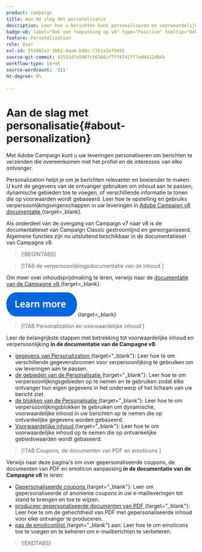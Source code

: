 ```yaml
---
product: campaign
title: Aan de slag met personalisatie
description: Leer hoe u berichten kunt personaliseren en voorwaardelijke inhoud kunt gebruiken in Campagne
badge-v8: label="Ook van toepassing op v8" type="Positive" tooltip="Ook van toepassing op campagne v8"
feature: Personalization
role: User
exl-id: 555082a2-1b62-4aa4-b80c-77b1a1ef9491
source-git-commit: 435314fa5907c16166cf7ff6741ff7ad0412d04b
workflow-type: tm+mt
source-wordcount: '311'
ht-degree: 0%

---
```


# Aan de slag met personalisatie{#about-personalization}

Met Adobe Campaign kunt u uw leveringen personaliseren om berichten te verzenden die overeenkomen met het profiel en de interesses van elke ontvanger.

Personalization helpt je om je berichten relevanter en boeiender te maken. U kunt de gegevens van de ontvanger gebruiken om inhoud aan te passen, dynamische gebieden toe te voegen, of verschillende informatie te tonen die op voorwaarden wordt gebaseerd. Leer hoe te opstelling en gebruiks verpersoonlijkingseigenschappen in uw leveringen in [&#x200B; Adobe Campaign v8 documentatie &#x200B;](https://experienceleague.adobe.com/docs/campaign/campaign-v8/send/personalize/personalize.html?lang=nl-NL){target=_blank}.

Als onderdeel van de overgang van Campaign v7 naar v8 is de documentatieset van Campaign Classic gestroomlijnd en gereorganiseerd. Algemene functies zijn nu uitsluitend beschikbaar in de documentatieset van Campagne v8.

>[!BEGINTABS]

>[!TAB  de verpersoonlijkingsdocumentatie van de Inhoud ]

Om meer over inhoudsprijdmaking te leren, verwijs naar de [&#x200B; documentatie van de Campagne v8 &#x200B;](https://experienceleague.adobe.com/docs/campaign/campaign-v8/send/personalize/personalize.html?lang=nl-NL){target=_blank}.


[![afbeelding](../../assets/do-not-localize/learn-more-button.svg)](https://experienceleague.adobe.com/docs/campaign/campaign-v8/send/personalize/personalize.html?lang=nl-NL){target=_blank}


>[!TAB  Personalization en voorwaardelijke inhoud ]

Leer de belangrijkste stappen met betrekking tot voorwaardelijke inhoud en verpersoonlijking **in de documentatie van de Campagne v8**:

* [&#x200B; gegevens van Personalization &#x200B;](https://experienceleague.adobe.com/docs/campaign/campaign-v8/send/personalize/personalization-data.html?lang=nl-NL){target="_blank"}: Leer hoe te om verschillende gegevensbronnen voor verpersoonlijking te gebruiken om uw leveringen aan te passen.
* [&#x200B; de gebieden van de Personalisatie &#x200B;](https://experienceleague.adobe.com/docs/campaign/campaign-v8/send/personalize/personalization-fields.html?lang=nl-NL){target="_blank"}: Leer hoe te om verpersoonlijkingsgebieden op te nemen en te gebruiken zodat elke ontvanger hun eigen gegevens in het onderwerp of het lichaam van uw bericht ziet.
* [&#x200B; de blokken van de Personalisatie &#x200B;](https://experienceleague.adobe.com/docs/campaign/campaign-v8/send/personalize/personalization-blocks.html?lang=nl-NL){target="_blank"}: Leer hoe te om verpersoonlijkingsblokken te gebruiken om dynamische, voorwaardelijke inhoud in uw berichten op te nemen die op ontvankelijke gegevens worden gebaseerd.
* [&#x200B; Voorwaardelijke inhoud &#x200B;](https://experienceleague.adobe.com/docs/campaign/campaign-v8/send/personalize/conditions.html?lang=nl-NL){target="_blank"}: Leer hoe te om voorwaardelijke inhoud op te nemen die op ontvankelijke gebiedswaarden wordt gebaseerd.

>[!TAB  Coupons, de documenten van PDF en emoticons ]

Verwijs naar deze pagina&#39;s om over gepersonaliseerde coupons, de documenten van PDF en emoticon aanpassing **in de documentatie van de Campagne v8** te leren:

* [&#x200B; Gepersonaliseerde coupons &#x200B;](https://experienceleague.adobe.com/docs/campaign/campaign-v8/send/personalize/ppersonalized-coupons.html){target="_blank"}: Leer om gepersonaliseerde of anonieme coupons in uw e-mailleveringen tot stand te brengen en toe te wijzen.
* [&#x200B; produceer gepersonaliseerde documenten van PDF &#x200B;](https://experienceleague.adobe.com/docs/campaign/campaign-v8/send/personalize/generating-personalized-pdf-documents.html?lang=nl-NL){target="_blank"}: Leer hoe te om de gehechtheid van PDF met gepersonaliseerde inhoud voor elke ontvanger te produceren.
* [&#x200B; pas de emoticonlijst &#x200B;](https://experienceleague.adobe.com/docs/campaign/campaign-v8/send/personalize/customizing-emoticon-list.html?lang=nl-NL){target="_blank"} aan: Leer hoe te om emoticons toe te voegen en te beheren om e-mailberichten te verbeteren.

>[!ENDTABS]





<!--
Adobe Campaign lets you mass deliver personalized electronic messages to a target population.

Before starting sending emails:

* Make sure recipient profiles contain at least an email address.
* Learn more about the Adobe Campaign [Delivery best practices](delivery-best-practices.md).
* Read out these sections to learn more about Deliverability: [Deliverability management in Campaign](about-deliverability.md) and [Deliverability best practices guide](https://experienceleague.adobe.com/docs/deliverability-learn/deliverability-best-practice-guide/introduction.html?lang=nl-NL).

The key steps to send an email are as follows:

* [Create an email delivery](creating-an-email-delivery.md)
* [Define the target population](steps-defining-the-target-population.md)
* [Define the email content](defining-the-email-content.md)
* [Send the email](sending-messages.md)
* [Monitor the delivery](about-delivery-monitoring.md)

The sections below provide information that is specific to the email channel. For global information on how to create a delivery, refer to [this section](steps-about-delivery-creation-steps.md).
-->